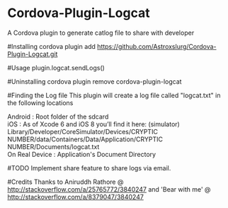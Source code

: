 # Cordova-Plugin-Logcat
A Cordova plugin to generate catlog file to share with developer

#Installing
cordova plugin add https://github.com/Astroxslurg/Cordova-Plugin-Logcat.git

#Usage
plugin.logcat.sendLogs()

#Uninstalling
cordova plugin remove cordova-plugin-logcat

#Finding the Log file
This plugin will create a log file called "logcat.txt" in the following locations

Android : Root folder of the sdcard  
iOS     : As of Xcode 6 and iOS 8 you’ll find it here: (simulator)   
          Library/Developer/CoreSimulator/Devices/CRYPTIC NUMBER/data/Containers/Data/Application/CRYPTIC NUMBER/Documents/logcat.txt  
          On Real Device : Application's Document Directory

#TODO
Implement share feature to share logs via email.

#Credits
Thanks to Aniruddh Rathore @ http://stackoverflow.com/a/25765772/3840247 and 'Bear with me' @ http://stackoverflow.com/a/8379047/3840247
